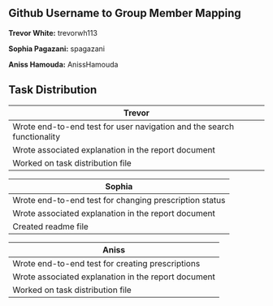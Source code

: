 ## Github Username to Group Member Mapping
**Trevor White:** trevorwh113

**Sophia Pagazani:** spagazani

**Aniss Hamouda:** AnissHamouda

## Task Distribution

| Trevor |
| -----  |
| Wrote end-to-end test for user navigation and the search functionality |
| Wrote associated explanation in the report document |
| Worked on task distribution file |

| Sophia |
| -----  |
| Wrote end-to-end test for changing prescription status |
| Wrote associated explanation in the report document |
| Created readme file |


| Aniss |
| -----  |
| Wrote end-to-end test for creating prescriptions |
| Wrote associated explanation in the report document |
| Worked on task distribution file |

